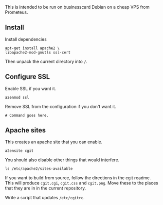 This is intended to be run on businesscard Debian on a cheap
VPS from Prometeus.

## Install
Install dependencies

    apt-get install apache2 \
    libapache2-mod-gnutls ssl-cert

Then unpack the current directory into `/`.

## Configure SSL
Enable SSL if you want it.

    a2enmod ssl

Remove SSL from the configuration if you don't want it.

    # Command goes here.

## Apache sites
This creates an apache site that you can enable.

    a2ensite cgit

You should also disable other things that would interfere.

    ls /etc/apache2/sites-available

If you want to build from source, follow the directions
in the cgit readme. This will produce `cgit.cgi`, `cgit.css`
and `cgit.png`. Move these to the places that they are in
in the current repository.

Write a script that updates `/etc/cgitrc`.
